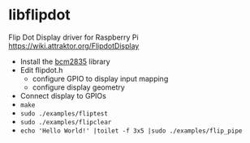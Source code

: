 libflipdot
==========

Flip Dot Display driver for Raspberry Pi
https://wiki.attraktor.org/FlipdotDisplay

* Install the [bcm2835](http://www.airspayce.com/mikem/bcm2835/) library
* Edit flipdot.h
  * configure GPIO to display input mapping
  * configure display geometry
* Connect display to GPIOs
* `make`
* `sudo ./examples/fliptest`
* `sudo ./examples/flipclear`
* `echo 'Hello World!' |toilet -f 3x5 |sudo ./examples/flip_pipe`
